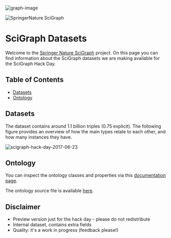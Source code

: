 ![graph-image](http://static.springer.com/spcom/sites/sgw/images/logo-springernature.svg)

![SpringerNature SciGraph](https://github.com/springernature/scigraph/wiki/images/SpringerNature.png)

# SciGraph Datasets

Welcome to the [Springer Nature SciGraph](http://www.springernature.com/scigraph) project. On this page you can find information about the SciGraph datasets we are making available for the SciGraph Hack Day.

## Table of Contents

* [Datasets](#datasets)
* [Ontology](#ontology)

## Datasets

The dataset contains around 1.1 billion triples (0.75 explicit). The following figure provides an overview of how the main types relate to each other, and how many instances they have. 

![scigraph-hack-day-2017-06-23](https://github.com/springernature/scigraph/wiki/images/scigraph-hack-day-2017-06-23.png)

## Ontology

You can inspect the ontology classes and properties via this [documentation page](http://ontologies.scigraph.com/#core).

The ontology source file is available [here](https://github.com/springernature/scigraph/blob/master/2017/hackday-2017-06-23/datasets/sg-core-ontology.ttl).  

## Disclaimer

- Preview version just for the hack day - please do not redistribute 
- Internal dataset, contains extra fields  
- Quality: it's a work in progress (feedback please!)

